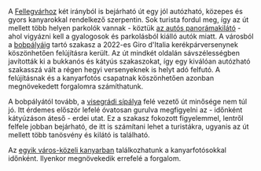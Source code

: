 A [Fellegvárhoz](#geo:Visegr%C3%A1di%20Fellegv%C3%A1r@47.793674,18.981777/?b=A%20Fellegv%C3%A1r%20orsz%C3%A1gunk%20egyik%20legnevezetesebb%20v%C3%A1ra.%20Gyakran%20rendezv%C3%A9nyeket%20tekinthet%C3%BCnk%20meg%20itt,%20%C3%A9s%20mindig%20csod%C3%A1s%20kil%C3%A1t%C3%A1s%20ny%C3%ADlik%20a%20Dunakanyarra.%0A%0AA%20parkol%C3%B3j%C3%A1ban%20sajnos%20nem%20mindig%20van%20el%C3%A9g%20hely%20meg%C3%A1llni.%20A%20honlapj%C3%A1n%20t%C3%A1j%C3%A9koz%C3%B3dhatunk%20a%20nyitvatart%C3%A1sr%C3%B3l%20%C3%A9s%20jegy%C3%A1rakr%C3%B3l:%20%3Chttps://parkerdo.hu/turizmus/latnivalok/visegradi-fellegvar/%3E.) két irányból is bejárható út egy jól autózható, közepes és gyors kanyarokkal rendelkező szerpentin. Sok turista fordul meg, így az út mellett több helyen parkolók vannak - köztük [az autós panorámakilátó](#geo:Aut%C3%B3s%20Panor%C3%A1makil%C3%A1t%C3%B3@47.787262,18.979574/?b=Egy%20kis%20parkol%C3%B3%20tal%C3%A1lhat%C3%B3%20itt,%20ahol%20gy%C3%B6ny%C3%B6r%C5%B1%20aut%C3%B3s%20k%C3%A9pek%20k%C3%A9sz%C3%ADthet%C5%91ek%20a%20Dunakanyarral%20a%20h%C3%A1tt%C3%A9rben.) - ahol vigyázni kell a gyalogosok és parkolásból kiálló autók miatt. A városból a [bobpályáig](#geo:Visegr%C3%A1di%20Bob%C3%A1lya@47.793656,18.99074/?b=A%20bobp%C3%A1lya%20nyitvatart%C3%A1s%C3%A1r%C3%B3l%20%C3%A9s%20%C3%A1rair%C3%B3l%20a%20honlapj%C3%A1n%20lehet%20t%C3%A1j%C3%A9koz%C3%B3dni:%20%3Chttp://visegrad.bobozas.hu/%3E.) tartó szakasz a 2022-es Giro d'Italia kerékpárversenynek köszönhetően felújításra került. Az út mindkét oldalán sávszélességben javították ki a bukkanós és kátyús szakaszokat, így egy kiválóan autózható szakasszá vált a régen hegyi versenyeknek is helyt adó felfutó. A felújításnak és a kanyarfotós csapatnak köszönhetően azonban megnövekedett forgalomra számíthatunk.

A bobpályától tovább, a [visegrádi sípálya](#geo:Nagyvill%C3%A1m%20S%C3%ADp%C3%A1lya@47.799164,18.989175/?b=A%20s%C3%ADp%C3%A1lya%20honlapja:%20%3Chttps://www.visegradsipalya.hu/%3E) felé vezető út minősége nem túl jó. Itt érdemes először lefelé óvatosan gurulva megfigyelni az - időnként kátyúzáson áteső - erdei utat. Ez a szakasz fokozott figyelemmel, lentről felfele jobban bejárható, de itt is számítani lehet a turistákra, ugyanis az út mellett több tanösvény és kilátó is található.

Az [egyik város-közeli kanyarban](#geo:Kanyarfot%C3%B3s%20Pont@47.782727,18.986981/?b=Ide%20id%C5%91nk%C3%A9nt%20kitelep%C3%BCl%20a%20%5BKanyarfot%C3%B3%5D%28https://kanyarfoto.com/hu%29,%20akik%20k%C3%A9pet%20k%C3%A9sz%C3%ADthetnek%20a%20kanyarg%C3%A1sodr%C3%B3l.) találkozhatunk a kanyarfotósokkal időnként. Ilyenkor megnövekedik errefelé a forgalom.
